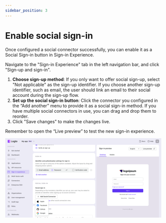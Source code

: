 ```yaml
---
sidebar_position: 3
---
```


# Enable social sign-in

Once configured a social connector successfully, you can enable it as a Social Sign-in button in Sign-in Experience.

Navigate to the "Sign-in Experience" tab in the left navigation bar, and click "Sign-up and sign-in".

1. **Choose sign-up method**: If you only want to offer social sign-up, select "Not applicable" as the sign-up identifier. If you choose another sign-up identifier, such as email, the user should link an email to their social account during the sign-up flow.
2. **Set up the social sign-in button**: Click the connector you configured in the “Add another” menu to provide it as a social sign-in method. If you have multiple social connectors in use, you can drag and drop them to reorder.
3. Click "Save changes" to make the changes live.

Remember to open the “Live preview” to test the new sign-in experience.

![SIE enable social connector](../assets/passwordless-sie-enable-social-connector.png)
